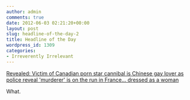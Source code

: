```yaml
---
author: admin
comments: true
date: 2012-06-03 02:21:20+00:00
layout: post
slug: headline-of-the-day-2
title: Headline of the Day
wordpress_id: 1309
categories:
- Irreverently Irrelevant
---
```


[Revealed: Victim of Canadian porn star cannibal is Chinese gay lover as police reveal 'murderer' is on the run in France... dressed as a woman](http://www.dailymail.co.uk/news/article-2153370/Revealed-Victim-Canadian-porn-star-cannibal-Chinese-gay-lover-police-reveal-murderer-run-France--dressed-woman.html)

What.
